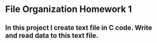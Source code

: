 # File Organization Homework 1 

## In this project I create text file in C code. Write and read data to this text file.
